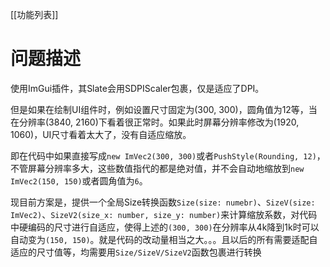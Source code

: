 [[功能列表]]
# 问题描述

使用ImGui插件，其Slate会用SDPIScaler包裹，仅是适应了DPI。

但是如果在绘制UI组件时，例如设置尺寸固定为(300, 300)，圆角值为12等，当在分辨率(3840, 2160)下看着很正常时。如果此时屏幕分辨率修改为(1920, 1060)，UI尺寸看着太大了，没有自适应缩放。

即在代码中如果直接写成`new ImVec2(300, 300)`或者`PushStyle(Rounding, 12)`，不管屏幕分辨率多大，这些数值指代的都是绝对值，并不会自动地缩放到`new ImVec2(150, 150)`或者圆角值为`6`。

现目前方案是，提供一个全局Size转换函数`Size(size: numebr)`、`SizeV(size: ImVec2)`、`SizeV2(size_x: number, size_y: number)`来计算缩放系数，对代码中硬编码的尺寸进行自适应，使得上述的`(300, 300)`在分辨率从4k降到1k时可以自动变为`(150, 150)`。就是代码的改动量相当之大。。。且以后的所有需要适配自适应的尺寸值等，均需要用`Size/SizeV/SizeV2`函数包裹进行转换